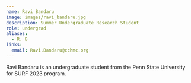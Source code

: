 ```yaml
---
name: Ravi Bandaru
image: images/ravi_bandaru.jpg
description: Summer Undergraduate Research Student
role: undergrad
aliases:
  - R. B
links:
  email: Ravi.Bandaru@cchmc.org
---
```

Ravi Bandaru is an undergraduate student from the Penn State University for SURF 2023 program. 
